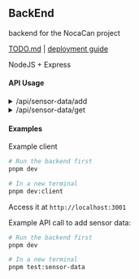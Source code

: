 ## BackEnd

backend for the NocaCan project

[TODO.md](https://github.com/nova-can/backend/blob/main/TODO.md) | [deployment guide](https://github.com/nova-can/backend/blob/main/deployment.md)

NodeJS + Express

#### API Usage

<details><summary>/api/sensor-data/add</summary>

Will store data in memory and db/sensor-data-YYYYMMDDHHMMSS.json

example request body:

```json
{
  "device_id": "sensor-001",           
  "timestamp": "2025-06-05T14:23:45Z", // required for saving!
  "location": {
    "latitude": 37.7749,
    "longitude": -122.4194,
    "altitude": 15.5
  },
  "readings": {
    "temperature_celsius": 22.8,
    "humidity_percent": 58.3,
    "air_pressure_hpa": 1013.2,
    "air_quality_index": 42,
    "co2_ppm": 415
  },
  "status": {
    "battery_level_percent": 76,
    "signal_strength_dbm": -67,
    "operational": true
  }
}
```

</details>

<details><summary>/api/sensor-data/get</summary>
Retrieves latest sensor data.

It first queries the memory for fast serving, otherwise it reads the latest data in db/

</details>

#### Examples

Example client

```bash
# Run the backend first
pnpm dev

# In a new terminal
pnpm dev:client
```
Access it at `http://localhost:3001`

Example API call to add sensor data:

```bash
# Run the backend first
pnpm dev

# In a new terminal
pnpm test:sensor-data
```
